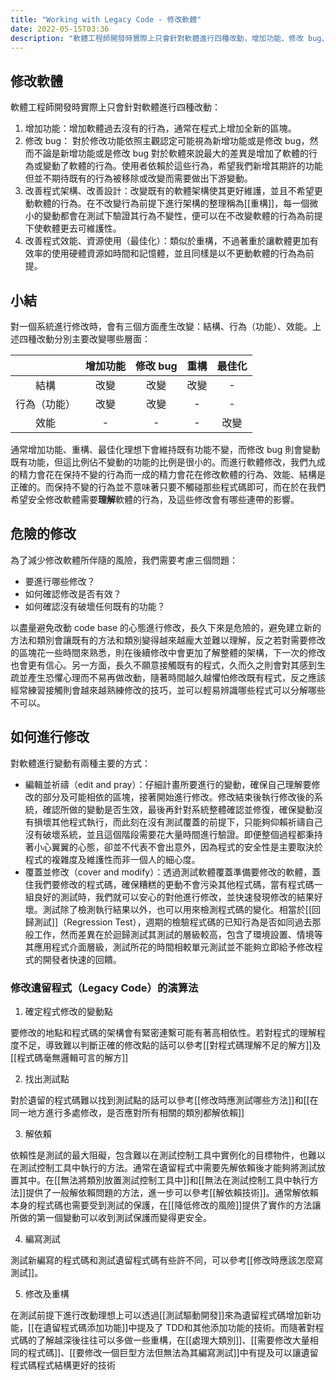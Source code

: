 ```yaml
---
title: "Working with Legacy Code - 修改軟體"
date: 2022-05-15T03:36
description: "軟體工程師開發時實際上只會針對軟體進行四種改動，增加功能、修改 bug、改善程式碼架構、改善程式碼效能..."
---
```

## 修改軟體

軟體工程師開發時實際上只會針對軟體進行四種改動：

1. 增加功能：增加軟體過去沒有的行為，通常在程式上增加全新的區塊。
2. 修改 bug： 對於修改功能依照主觀認定可能視為新增功能或是修改 bug，然而不論是新增功能或是修改 bug 對於軟體來說最大的差異是增加了軟體的行為或變動了軟體的行為。使用者依賴於這些行為，希望我們新增其期許的功能但並不期待既有的行為被移除或改變而需要做出下游變動。
3. 改善程式架構、改善設計：改變既有的軟體架構使其更好維護，並且不希望更動軟體的行為。在不改變行為前提下進行架構的整理稱為[[重構]]，每一個微小的變動都會在測試下驗證其行為不變性，便可以在不改變軟體的行為為前提下使軟體更去可維護性。
4. 改善程式效能、資源使用（最佳化）：類似於重構，不過著重於讓軟體更加有效率的使用硬體資源如時間和記憶體，並且同樣是以不更動軟體的行為為前提。

## 小結

對一個系統進行修改時，會有三個方面產生改變：結構、行為（功能）、效能。上述四種改動分別主要改變哪些層面：

||增加功能|修改 bug|重構|最佳化|
|:---:|:---:|:---:|:---:|:---:|
|結構|改變|改變|改變|-|
|行為（功能）|改變|改變|-|-|
|效能|-|-|-|改變|

通常增加功能、重構、最佳化理想下會維持既有功能不變，而修改 bug 則會變動既有功能，但這比例佔不變動的功能的比例是很小的。而進行軟體修改，我們九成的精力會花在保持不變的行為而一成的精力會花在修改軟體的行為、效能、結構是正確的。而保持不變的行為並不意味著只要不觸碰那些程式碼即可，而在於在我們希望安全修改軟體需要**理解**軟體的行為，及這些修改會有哪些連帶的影響。

## 危險的修改

為了減少修改軟體所伴隨的風險，我們需要考慮三個問題：

- 要進行哪些修改？
- 如何確認修改是否有效？
- 如何確認沒有破壞任何既有的功能？

以盡量避免改動 code base 的心態進行修改，長久下來是危險的，避免建立新的方法和類別會讓既有的方法和類別變得越來越龐大並難以理解，反之若對需要修改的區塊花一些時間來熟悉，則在後續修改中會更加了解整體的架構，下一次的修改也會更有信心。另一方面，長久不願意接觸既有的程式，久而久之則會對其感到生疏並產生恐懼心理而不易再做改動，隨著時間越久越懼怕修改既有程式，反之應該經常練習接觸則會越來越熟練修改的技巧，並可以輕易辨識哪些程式可以分解哪些不可以。

## 如何進行修改
對軟體進行變動有兩種主要的方式：
- 編輯並祈禱（edit and pray）：仔細計畫所要進行的變動，確保自己理解要修改的部分及可能相依的區塊，接著開始進行修改。修改結束後執行修改後的系統，確認所做的變動是否生效，最後再針對系統整體確認並修復，確保變動沒有損壞其他程式執行，而此刻在沒有測試覆蓋的前提下，只能夠仰賴祈禱自己沒有破壞系統，並且這個階段需要花大量時間進行驗證。即便整個過程都秉持著小心翼翼的心態，卻並不代表不會出意外，因為程式的安全性是主要取決於程式的複雜度及維護性而非一個人的細心度。
- 覆蓋並修改（cover and modify）：透過測試軟體覆蓋準備要修改的軟體，蓋住我們要修改的程式碼，確保糟糕的更動不會污染其他程式碼，當有程式碼一組良好的測試時，我們就可以安心的對他進行修改，並快速發現修改的結果好壞。測試除了檢測執行結果以外，也可以用來檢測程式碼的變化。相當於[[回歸測試]]（Regression Test），週期的檢驗程式碼的已知行為是否如同過去那般工作，然而差異在於迴歸測試其測試的層級較高，包含了環境設置、情境等其應用程式介面層級，測試所花的時間相較單元測試並不能夠立即給予修改程式的開發者快速的回饋。

### 修改遺留程式（Legacy Code）的演算法
1. 確定程式修改的變動點

要修改的地點和程式碼的架構會有緊密連繫可能有著高相依性。若對程式的理解程度不足，導致難以判斷正確的修改點的話可以參考[[對程式碼理解不足的解方]]及[[程式碼毫無邏輯可言的解方]]

2. 找出測試點

對於遺留的程式碼難以找到測試點的話可以參考[[修改時應測試哪些方法]]和[[在同一地方進行多處修改，是否應對所有相關的類別都解依賴]]

3. 解依賴

依賴性是測試的最大阻礙，包含難以在測試控制工具中實例化的目標物件，也難以在測試控制工具中執行的方法。通常在遺留程式中需要先解依賴後才能夠將測試放置其中。在[[無法將類別放置測試控制工具中]]和[[無法在測試控制工具中執行方法]]提供了一般解依賴問題的方法，進一步可以參考[[解依賴技術]]。通常解依賴本身的程式碼也需要受到測試的保護，在[[降低修改的風險]]提供了實作的方法讓所做的第一個變動可以收到測試保護而變得更安全。

4. 編寫測試

測試新編寫的程式碼和測試遺留程式碼有些許不同，可以參考[[修改時應該怎麼寫測試]]。

5. 修改及重構

在測試前提下進行改動理想上可以透過[[測試驅動開發]]來為遺留程式碼增加新功能，[[在遺留程式碼添加功能]]中提及了 TDD和其他添加功能的技術。而隨著對程式碼的了解越深後往往可以多做一些重構，在[[處理大類別]]、[[需要修改大量相同的程式碼]]、[[要修改一個巨型方法但無法為其編寫測試]]中有提及可以讓遺留程式碼程式結構更好的技術